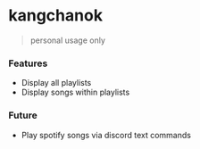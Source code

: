 # kangchanok
> personal usage only
### Features
- Display all playlists
- Display songs within playlists

### Future
- Play spotify songs via discord text commands
